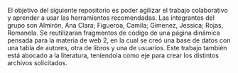 El objetivo del siguiente repositorio es poder agilizar el trabajo colaborativo y aprender a usar las herramientos recomendadas. 
Las integrantes del grupo son Almirón, Ana Clara; Figueroa, Camila; Gimenez, Jessica; Rojas, Romanela.
Se reutilizaran fragmentos de código de una página dinámica pensada para la materia de web 2, en la cual se creó una base de datos con una tabla de autores, otra de libros y una de usuarios.
Este trabajo también está abocado a la literatura, teniendola como eje para crear los distintos archivos solicitados.

